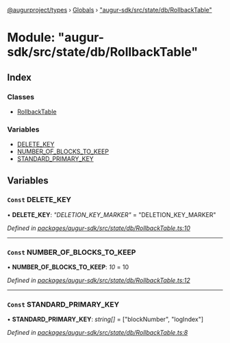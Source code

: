 [@augurproject/types](../README.md) › [Globals](../globals.md) › ["augur-sdk/src/state/db/RollbackTable"](_augur_sdk_src_state_db_rollbacktable_.md)

# Module: "augur-sdk/src/state/db/RollbackTable"

## Index

### Classes

* [RollbackTable](../classes/_augur_sdk_src_state_db_rollbacktable_.rollbacktable.md)

### Variables

* [DELETE_KEY](_augur_sdk_src_state_db_rollbacktable_.md#const-delete_key)
* [NUMBER_OF_BLOCKS_TO_KEEP](_augur_sdk_src_state_db_rollbacktable_.md#const-number_of_blocks_to_keep)
* [STANDARD_PRIMARY_KEY](_augur_sdk_src_state_db_rollbacktable_.md#const-standard_primary_key)

## Variables

### `Const` DELETE_KEY

• **DELETE_KEY**: *"DELETION_KEY_MARKER"* = "DELETION_KEY_MARKER"

*Defined in [packages/augur-sdk/src/state/db/RollbackTable.ts:10](https://github.com/AugurProject/augur/blob/88b6e76efb/packages/augur-sdk/src/state/db/RollbackTable.ts#L10)*

___

### `Const` NUMBER_OF_BLOCKS_TO_KEEP

• **NUMBER_OF_BLOCKS_TO_KEEP**: *10* = 10

*Defined in [packages/augur-sdk/src/state/db/RollbackTable.ts:12](https://github.com/AugurProject/augur/blob/88b6e76efb/packages/augur-sdk/src/state/db/RollbackTable.ts#L12)*

___

### `Const` STANDARD_PRIMARY_KEY

• **STANDARD_PRIMARY_KEY**: *string[]* = ["blockNumber", "logIndex"]

*Defined in [packages/augur-sdk/src/state/db/RollbackTable.ts:8](https://github.com/AugurProject/augur/blob/88b6e76efb/packages/augur-sdk/src/state/db/RollbackTable.ts#L8)*
